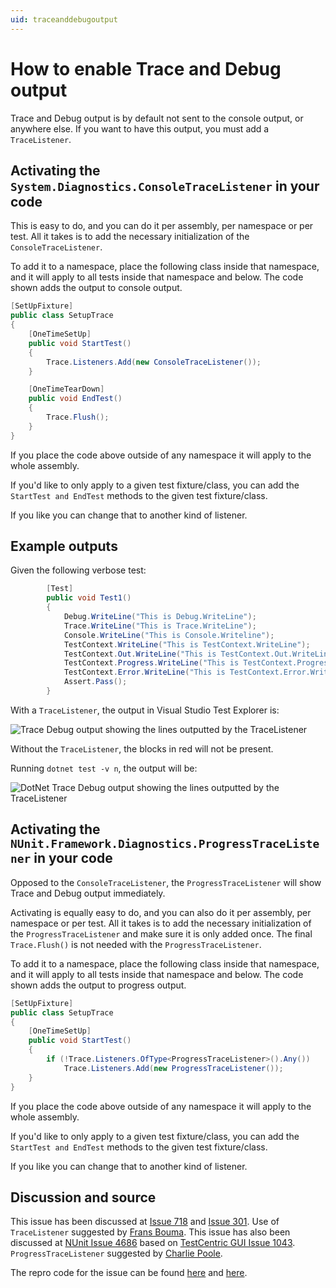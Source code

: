 ```yaml
---
uid: traceanddebugoutput
---
```


# How to enable Trace and Debug output

Trace and Debug output is by default not sent to the console output, or anywhere else.  If you want to have this output,
you must add a `TraceListener`.

## Activating the `System.Diagnostics.ConsoleTraceListener` in your code

This is easy to do, and you can do it per assembly, per namespace or per test.  All it takes is to add the necessary
initialization of the `ConsoleTraceListener`.

To add it to a namespace, place the following class inside that namespace, and it will apply to all tests inside that
namespace and below.  The code shown adds the output to console output.

```csharp
[SetUpFixture]
public class SetupTrace
{
    [OneTimeSetUp]
    public void StartTest()
    {
        Trace.Listeners.Add(new ConsoleTraceListener());
    }

    [OneTimeTearDown]
    public void EndTest()
    {
        Trace.Flush();
    }
}
```

If you place the code above outside of any namespace it will apply to the whole assembly.

If you'd like to only apply to a given test fixture/class, you can add the `StartTest and EndTest` methods to the given
test fixture/class.

If you like you can change that to another kind of listener.

## Example outputs

Given the following verbose test:

```csharp
        [Test]
        public void Test1()
        {
            Debug.WriteLine("This is Debug.WriteLine");
            Trace.WriteLine("This is Trace.WriteLine");
            Console.WriteLine("This is Console.Writeline");
            TestContext.WriteLine("This is TestContext.WriteLine");
            TestContext.Out.WriteLine("This is TestContext.Out.WriteLine");
            TestContext.Progress.WriteLine("This is TestContext.Progress.WriteLine");
            TestContext.Error.WriteLine("This is TestContext.Error.WriteLine");
            Assert.Pass();
        }
```

With a `TraceListener`, the output in Visual Studio Test Explorer is:

![Trace Debug output showing the lines outputted by the TraceListener](../../../../images/TraceDebug1.png)

Without the `TraceListener`, the blocks in red will not be present.

Running `dotnet test -v n`, the output will be:

![DotNet Trace Debug output showing the lines outputted by the TraceListener](../../../../images/TraceDebug2.png)

## Activating the `NUnit.Framework.Diagnostics.ProgressTraceListener` in your code

Opposed to the `ConsoleTraceListener`, the `ProgressTraceListener` will show Trace and Debug output immediately.

Activating is equally easy to do, and you can also do it per assembly, per namespace or per test.  All it takes is to
add the necessary initialization of the `ProgressTraceListener` and make sure it is only added once.  The final
`Trace.Flush()` is not needed with the `ProgressTraceListener`.

To add it to a namespace, place the following class inside that namespace, and it will apply to all tests inside that
namespace and below.  The code shown adds the output to progress output.

```csharp
[SetUpFixture]
public class SetupTrace
{
    [OneTimeSetUp]
    public void StartTest()
    {
        if (!Trace.Listeners.OfType<ProgressTraceListener>().Any())
            Trace.Listeners.Add(new ProgressTraceListener());
    }
}
```

If you place the code above outside of any namespace it will apply to the whole assembly.

If you'd like to only apply to a given test fixture/class, you can add the `StartTest and EndTest` methods to the given
test fixture/class.

If you like you can change that to another kind of listener.

## Discussion and source

This issue has been discussed at [Issue 718](https://github.com/nunit/nunit3-vs-adapter/issues/718) and
[Issue 301](https://github.com/nunit/nunit3-vs-adapter/issues/301).  Use of `TraceListener` suggested by
[Frans Bouma](https://github.com/FransBouma).  This issue has also been discussed at
[NUnit Issue 4686](https://github.com/nunit/nunit/issues/4686) based on
[TestCentric GUI Issue 1043](https://github.com/TestCentric/testcentric-gui/issues/1043).  `ProgressTraceListener`
suggested by [Charlie Poole](https://github.com/CharliePoole).

The repro code for the issue can be found
[here](https://github.com/nunit/nunit3-vs-adapter.issues/tree/master/Issue718) and
[here](https://github.com/TestCentric/testcentric-gui/issues/1043).
